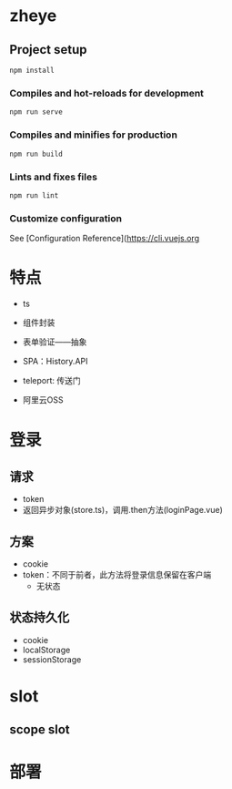 # zheye

## Project setup
```
npm install
```

### Compiles and hot-reloads for development
```
npm run serve
```

### Compiles and minifies for production
```
npm run build
```

### Lints and fixes files
```
npm run lint
```

### Customize configuration
See [Configuration Reference](https://cli.vuejs.org
# 特点
- ts
- 组件封装
- 表单验证——抽象
- SPA：History.API
- teleport: 传送门

- 阿里云OSS

# 登录
## 请求
- token
- 返回异步对象(store.ts)，调用.then方法(loginPage.vue)

## 方案
- cookie
- token：不同于前者，此方法将登录信息保留在客户端
  - 无状态

## 状态持久化
- cookie
- localStorage
- sessionStorage


# slot
## scope slot

# 部署

